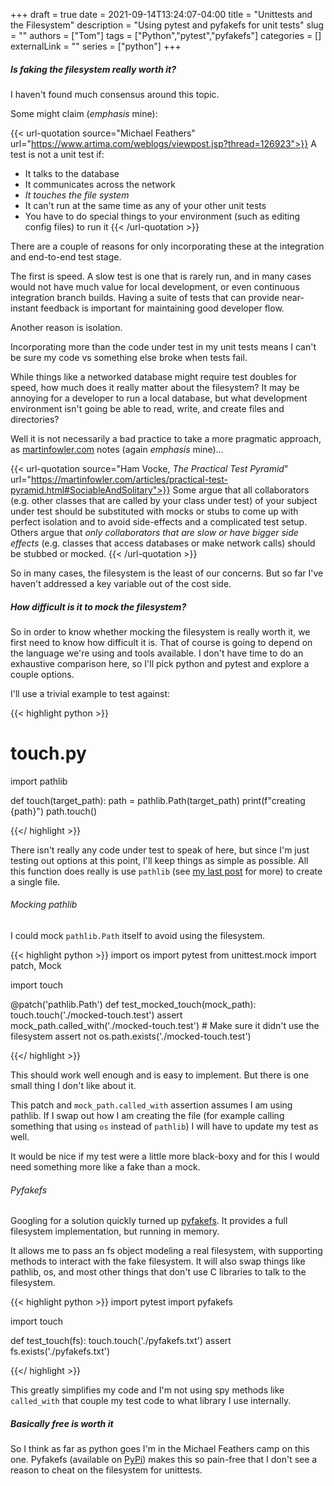 +++ 
draft = true
date = 2021-09-14T13:24:07-04:00
title = "Unittests and the Filesystem"
description = "Using pytest and pyfakefs for unit tests"
slug = ""
authors = ["Tom"]
tags = ["Python","pytest","pyfakefs"]
categories = []
externalLink = ""
series = ["python"]
+++

##### Is faking the filesystem _really_ worth it?

I haven't found much consensus around this topic.

Some might claim (_emphasis_ mine):

{{< url-quotation source="Michael Feathers" url="https://www.artima.com/weblogs/viewpost.jsp?thread=126923">}}
A test is not a unit test if:

* It talks to the database
* It communicates across the network
* _It touches the file system_
* It can't run at the same time as any of your other unit tests
* You have to do special things to your environment (such as editing config files) to run it
{{< /url-quotation >}}

There are a couple of reasons for only incorporating these at the integration and end-to-end test stage.

The first is speed.
A slow test is one that is rarely run, and in many cases would not have much value for local development, or even continuous integration branch builds.
Having a suite of tests that can provide near-instant feedback is important for maintaining good developer flow.

Another reason is isolation.

Incorporating more than the code under test in my unit tests means I can't be sure my code vs something else broke when tests fail.

While things like a networked database might require test doubles for speed, how much does it really matter about the filesystem?
It may be annoying for a developer to run a local database, but what development environment isn't going be able to read, write, and create files and directories?

Well it is not necessarily a bad practice to take a more pragmatic approach, as [martinfowler.com](https://martinfowler.com/) notes (again _emphasis_ mine)...

{{< url-quotation source="Ham Vocke, _The Practical Test Pyramid_" url="https://martinfowler.com/articles/practical-test-pyramid.html#SociableAndSolitary">}}
Some argue that all collaborators (e.g. other classes that are called by your class under test) of your subject under test should be substituted with mocks or stubs to come up with perfect isolation and to avoid side-effects and a complicated test setup. Others argue that _only collaborators that are slow or have bigger side effects_ (e.g. classes that access databases or make network calls) should be stubbed or mocked.
{{< /url-quotation >}}

So in many cases, the filesystem is the least of our concerns.
But so far I've haven't addressed a key variable out of the cost side.

##### How difficult is it to mock the filesystem?

So in order to know whether mocking the filesystem is really worth it, we first need to know how difficult it is.
That of course is going to depend on the language we're using and tools available. 
I don't have time to do an exhaustive comparison here, so I'll pick python and pytest and explore a couple options.

I'll use a trivial example to test against:

{{< highlight python >}}
# touch.py
import pathlib

def touch(target_path):
    path = pathlib.Path(target_path)
    print(f"creating {path}")
    path.touch()

{{</ highlight >}}

There isn't really any code under test to speak of here, but since I'm just testing out options at this point, I'll keep things as simple as possible.
All this function does really is use `pathlib` (see [my last post](/posts/pathlib/) for more) to create a single file.

###### Mocking pathlib

I could mock `pathlib.Path` itself to avoid using the filesystem.

{{< highlight python >}}
import os
import pytest
from unittest.mock import patch, Mock

import touch

@patch('pathlib.Path')
def test_mocked_touch(mock_path):
    touch.touch('./mocked-touch.test')
    assert mock_path.called_with('./mocked-touch.test')
    # Make sure it didn't use the filesystem
    assert not os.path.exists('./mocked-touch.test')

{{</ highlight >}}

This should work well enough and is easy to implement.
But there is one small thing I don't like about it.

This patch and `mock_path.called_with` assertion assumes I am using pathlib.
If I swap out how I am creating the file (for example calling something that using `os` instead of `pathlib`) I will have to update my test as well.

It would be nice if my test were a little more black-boxy and for this I would need something more like a fake than a mock.

###### Pyfakefs

Googling for a solution quickly turned up [pyfakefs](https://github.com/jmcgeheeiv/pyfakefs).
It provides a full filesystem implementation, but running in memory.

It allows me to pass an fs object modeling a real filesystem, with supporting methods to interact with the fake filesystem.
It will also swap things like pathlib, os, and most other things that don't use C libraries to talk to the filesystem.

{{< highlight python >}}
import pytest
import pyfakefs

import touch

def test_touch(fs):
    touch.touch('./pyfakefs.txt')
    assert fs.exists('./pyfakefs.txt')

{{</ highlight >}}

This greatly simplifies my code and I'm not using spy methods like `called_with` that couple my test code to what library I use internally.

##### Basically free is worth it

So I think as far as python goes I'm in the Michael Feathers camp on this one.
Pyfakefs (available on [PyPi](https://pypi.org/project/pyfakefs/)) makes this so pain-free that I don't see a reason to cheat on the filesystem for unittests.
